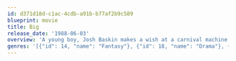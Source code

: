 ```yaml
---
id: d371d18d-c1ac-4cdb-a91b-b77af2b9c589
blueprint: movie
title: Big
release_date: '1988-06-03'
overview: 'A young boy, Josh Baskin makes a wish at a carnival machine to be big. He wakes up the following morning to find that it has been granted and his body has grown older overnight. But he is still the same 13-year-old boy inside. Now he must learn how to cope with the unfamiliar world of grown-ups including getting a job and having his first romantic encounter with a woman. What will he find out about this strange world?'
genres: '[{"id": 14, "name": "Fantasy"}, {"id": 18, "name": "Drama"}, {"id": 35, "name": "Comedy"}, {"id": 10749, "name": "Romance"}, {"id": 10751, "name": "Family"}]'
---
```

